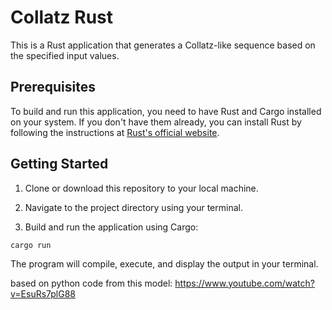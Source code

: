 # Collatz Rust

This is a Rust application that generates a Collatz-like sequence based on the specified input values.

## Prerequisites

To build and run this application, you need to have Rust and Cargo installed on your system. If you don't have them already, you can install Rust by following the instructions at [Rust's official website](https://www.rust-lang.org/learn/get-started).

## Getting Started

1. Clone or download this repository to your local machine.

2. Navigate to the project directory using your terminal.

3. Build and run the application using Cargo:

 `cargo run`

The program will compile, execute, and display the output in your terminal.

based on python code from this model:
https://www.youtube.com/watch?v=EsuRs7plG88
